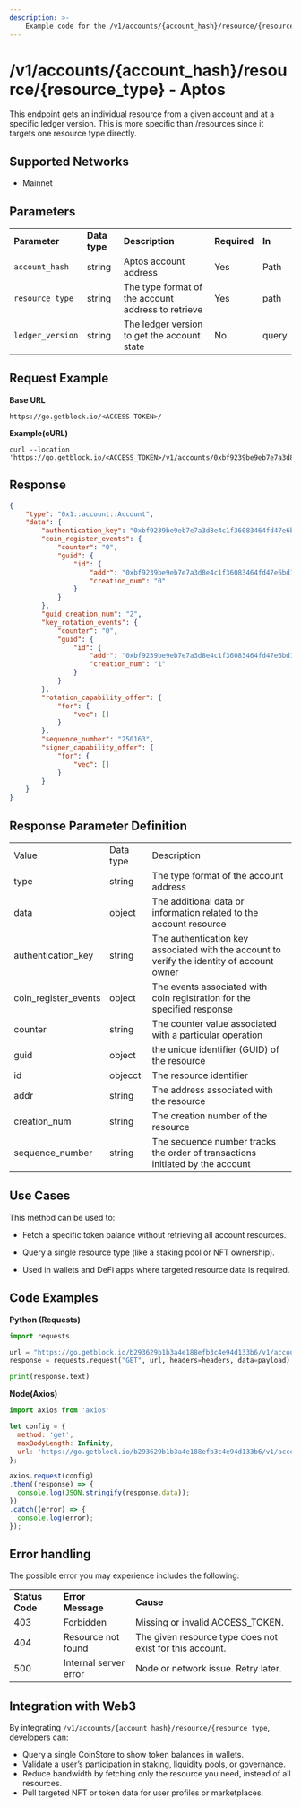 ```yaml
---
description: >-
    Example code for the /v1/accounts/{account_hash}/resource/{resource_type} JSON-RPC method. Сomplete guide on how to use /v1/accounts/{account_hash}/resource/{resource_type} json-rpc in GetBlock.io Web3 documentation.
---
```


# /v1/accounts/{account_hash}/resource/{resource_type} - Aptos

This endpoint gets an individual resource from a given account and at a specific ledger version.  This is more specific than /resources since it targets one resource type directly.


## Supported Networks

* Mainnet

## Parameters


<table>
  <tr>
   <td><strong>Parameter</strong>
   </td>
   <td><strong>Data type</strong>
   </td>
   <td><strong>Description</strong>
   </td>
   <td><strong>Required</strong>
   </td>
   <td><strong>In</strong>
   </td>
  </tr>
  <tr>
   <td><code>account_hash</code>
   </td>
   <td>string
   </td>
   <td>Aptos account address
   </td>
   <td>Yes
   </td>
   <td>Path
   </td>
  </tr>
  <tr>
   <td><code>resource_type</code>
   </td>
   <td>string
   </td>
   <td>The type format of the account address to retrieve
   </td>
   <td>Yes
   </td>
   <td>path
   </td>
  </tr>
  <tr>
   <td><code>ledger_version</code>
   </td>
   <td>string
   </td>
   <td>The ledger version to get the account state
   </td>
   <td>No
   </td>
   <td>query
   </td>
  </tr>
</table>



## Request Example

**Base URL**
```
https://go.getblock.io/<ACCESS-TOKEN>/
```

**Example(cURL)**

```curl
curl --location 'https://go.getblock.io/<ACCESS_TOKEN>/v1/accounts/0xbf9239be9eb7e7a3d8e4c1f36083464fd47e6bd1f82a43b7c0f7ee958705a52f/resource/0x1::account::Account'
```

## Response


```json
{
    "type": "0x1::account::Account",
    "data": {
        "authentication_key": "0xbf9239be9eb7e7a3d8e4c1f36083464fd47e6bd1f82a43b7c0f7ee958705a52f",
        "coin_register_events": {
            "counter": "0",
            "guid": {
                "id": {
                    "addr": "0xbf9239be9eb7e7a3d8e4c1f36083464fd47e6bd1f82a43b7c0f7ee958705a52f",
                    "creation_num": "0"
                }
            }
        },
        "guid_creation_num": "2",
        "key_rotation_events": {
            "counter": "0",
            "guid": {
                "id": {
                    "addr": "0xbf9239be9eb7e7a3d8e4c1f36083464fd47e6bd1f82a43b7c0f7ee958705a52f",
                    "creation_num": "1"
                }
            }
        },
        "rotation_capability_offer": {
            "for": {
                "vec": []
            }
        },
        "sequence_number": "250163",
        "signer_capability_offer": {
            "for": {
                "vec": []
            }
        }
    }
}

```

## Response Parameter Definition

<table>
  <tr>
   <td>Value
   </td>
   <td>Data type
   </td>
   <td>Description
   </td>
  </tr>
  <tr>
   <td>type
   </td>
   <td>string
   </td>
   <td>The type format of the account address
   </td>
  </tr>
  <tr>
   <td>data
   </td>
   <td>object
   </td>
   <td>The additional data or information related to the account resource
   </td>
  </tr>
  <tr>
   <td>authentication_key
   </td>
   <td>string
   </td>
   <td>The authentication key associated with the account to verify the identity of account owner
   </td>
  </tr>
  <tr>
   <td>coin_register_events
   </td>
   <td>object
   </td>
   <td>The events associated with coin registration for the specified response
   </td>
  </tr>
  <tr>
   <td>counter
   </td>
   <td>string
   </td>
   <td>The counter value associated with a particular operation
   </td>
  </tr>
  <tr>
   <td>guid
   </td>
   <td>object
   </td>
   <td>the unique identifier (GUID) of the resource
   </td>
  </tr>
  <tr>
   <td>id
   </td>
   <td>objecct
   </td>
   <td>The resource identifier
   </td>
  </tr>
  <tr>
   <td>addr
   </td>
   <td>string
   </td>
   <td>The address associated with the resource
   </td>
  </tr>
  <tr>
   <td>creation_num
   </td>
   <td>string
   </td>
   <td>The creation number of the resource
   </td>
  </tr>
  <tr>
   <td>sequence_number
   </td>
   <td>string
   </td>
   <td>The sequence number tracks the order of transactions initiated by the account
   </td>
  </tr>
</table>



## Use Cases

This method can be used to: 
* Fetch a specific token balance without retrieving all account resources. 

* Query a single resource type (like a staking pool or NFT ownership).

* Used in wallets and DeFi apps where targeted resource data is required.


## Code Examples

**Python (Requests)**

```python
import requests

url = "https://go.getblock.io/b293629b1b3a4e188efb3c4e94d133b6/v1/accounts/0xbf9239be9eb7e7a3d8e4c1f36083464fd47e6bd1f82a43b7c0f7ee958705a52f/resource/0x1::account::Account"
response = requests.request("GET", url, headers=headers, data=payload)

print(response.text)

```
**Node(Axios)**

```js
import axios from 'axios'

let config = {
  method: 'get',
  maxBodyLength: Infinity,
  url: 'https://go.getblock.io/b293629b1b3a4e188efb3c4e94d133b6/v1/accounts/0xbf9239be9eb7e7a3d8e4c1f36083464fd47e6bd1f82a43b7c0f7ee958705a52f/resource/0x1::account::Account',
};

axios.request(config)
.then((response) => {
  console.log(JSON.stringify(response.data));
})
.catch((error) => {
  console.log(error);
});


```
## Error handling

 The possible error you may experience includes the following:

<table>
  <tr>
   <td><strong>Status Code</strong>
   </td>
   <td><strong>Error Message</strong>
   </td>
   <td><strong>Cause</strong>
   </td>
  </tr>
  <tr>
   <td>403
   </td>
   <td>Forbidden
   </td>
   <td>Missing or invalid ACCESS_TOKEN.
   </td>
  </tr>
  <tr>
   <td>404
   </td>
   <td>Resource not found
   </td>
   <td>The given resource type does not exist for this account.
   </td>
  </tr>
  <tr>
   <td>500
   </td>
   <td>Internal server error
   </td>
   <td>Node or network issue. Retry later.
   </td>
  </tr>
</table>

## Integration with Web3

By integrating `/v1/accounts/{account_hash}/resource/{resource_type`, developers can:

* Query a single CoinStore to show token balances in wallets.
* Validate a user’s participation in staking, liquidity pools, or governance.
* Reduce bandwidth by fetching only the resource you need, instead of all resources.
* Pull targeted NFT or token data for user profiles or marketplaces.

